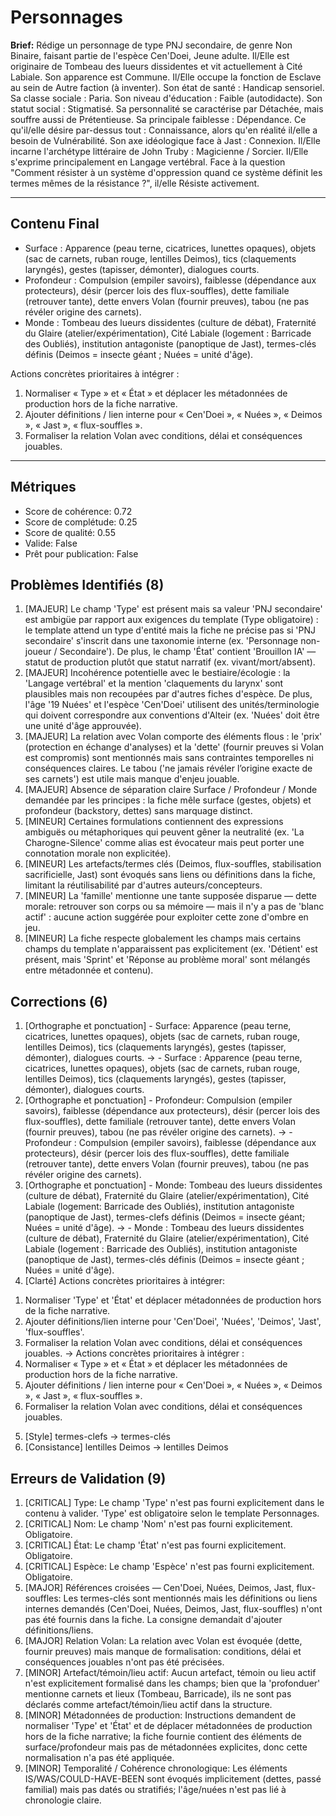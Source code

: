 # Personnages

**Brief:** Rédige un personnage de type PNJ secondaire, de genre Non Binaire, faisant partie de l'espèce Cen'Doei, Jeune adulte. Il/Elle est originaire de Tombeau des lueurs dissidentes et vit actuellement à Cité Labiale. Son apparence est Commune. Il/Elle occupe la fonction de Esclave au sein de Autre faction (à inventer). Son état de santé : Handicap sensoriel. Sa classe sociale : Paria. Son niveau d'éducation : Faible (autodidacte). Son statut social : Stigmatisé. Sa personnalité se caractérise par Détachée, mais souffre aussi de Prétentieuse. Sa principale faiblesse : Dépendance. Ce qu'il/elle désire par-dessus tout : Connaissance, alors qu'en réalité il/elle a besoin de Vulnérabilité. Son axe idéologique face à Jast : Connexion. Il/Elle incarne l'archétype littéraire de John Truby : Magicienne / Sorcier. Il/Elle s'exprime principalement en Langage vertébral. Face à la question "Comment résister à un système d'oppression quand ce système définit les termes mêmes de la résistance ?", il/elle Résiste activement.

---

## Contenu Final

- Surface : Apparence (peau terne, cicatrices, lunettes opaques), objets (sac de carnets, ruban rouge, lentilles Deimos), tics (claquements laryngés), gestes (tapisser, démonter), dialogues courts.
- Profondeur : Compulsion (empiler savoirs), faiblesse (dépendance aux protecteurs), désir (percer lois des flux-souffles), dette familiale (retrouver tante), dette envers Volan (fournir preuves), tabou (ne pas révéler origine des carnets).
- Monde : Tombeau des lueurs dissidentes (culture de débat), Fraternité du Glaire (atelier/expérimentation), Cité Labiale (logement : Barricade des Oubliés), institution antagoniste (panoptique de Jast), termes-clés définis (Deimos = insecte géant ; Nuées = unité d'âge).

Actions concrètes prioritaires à intégrer :
1) Normaliser « Type » et « État » et déplacer les métadonnées de production hors de la fiche narrative.
2) Ajouter définitions / lien interne pour « Cen'Doei », « Nuées », « Deimos », « Jast », « flux-souffles ».
3) Formaliser la relation Volan avec conditions, délai et conséquences jouables.

---

## Métriques

- Score de cohérence: 0.72
- Score de complétude: 0.25
- Score de qualité: 0.55
- Valide: False
- Prêt pour publication: False

## Problèmes Identifiés (8)

1. [MAJEUR] Le champ 'Type' est présent mais sa valeur 'PNJ secondaire' est ambigüe par rapport aux exigences du template (Type obligatoire) : le template attend un type d'entité mais la fiche ne précise pas si 'PNJ secondaire' s'inscrit dans une taxonomie interne (ex. 'Personnage non-joueur / Secondaire'). De plus, le champ 'État' contient 'Brouillon IA' — statut de production plutôt que statut narratif (ex. vivant/mort/absent).
2. [MAJEUR] Incohérence potentielle avec le bestiaire/écologie : la 'Langage vertébral' et la mention 'claquements du larynx' sont plausibles mais non recoupées par d'autres fiches d'espèce. De plus, l'âge '19 Nuées' et l'espèce 'Cen'Doei' utilisent des unités/terminologie qui doivent correspondre aux conventions d'Alteir (ex. 'Nuées' doit être une unité d'âge approuvée).
3. [MAJEUR] La relation avec Volan comporte des éléments flous : le 'prix' (protection en échange d'analyses) et la 'dette' (fournir preuves si Volan est compromis) sont mentionnés mais sans contraintes temporelles ni conséquences claires. Le tabou ('ne jamais révéler l’origine exacte de ses carnets') est utile mais manque d'enjeu jouable.
4. [MAJEUR] Absence de séparation claire Surface / Profondeur / Monde demandée par les principes : la fiche mêle surface (gestes, objets) et profondeur (backstory, dettes) sans marquage distinct.
5. [MINEUR] Certaines formulations contiennent des expressions ambiguës ou métaphoriques qui peuvent gêner la neutralité (ex. 'La Charogne-Silence' comme alias est évocateur mais peut porter une connotation morale non explicitée).
6. [MINEUR] Les artefacts/termes clés (Deimos, flux-souffles, stabilisation sacrificielle, Jast) sont évoqués sans liens ou définitions dans la fiche, limitant la réutilisabilité par d'autres auteurs/concepteurs.
7. [MINEUR] La 'famille' mentionne une tante supposée disparue — dette morale: retrouver son corps ou sa mémoire — mais il n'y a pas de 'blanc actif' : aucune action suggérée pour exploiter cette zone d'ombre en jeu.
8. [MINEUR] La fiche respecte globalement les champs mais certains champs du template n'apparaissent pas explicitement (ex. 'Détient' est présent, mais 'Sprint' et 'Réponse au problème moral' sont mélangés entre métadonnée et contenu).

## Corrections (6)

1. [Orthographe et ponctuation] - Surface: Apparence (peau terne, cicatrices, lunettes opaques), objets (sac de carnets, ruban rouge, lentilles Deimos), tics (claquements laryngés), gestes (tapisser, démonter), dialogues courts. -> - Surface : Apparence (peau terne, cicatrices, lunettes opaques), objets (sac de carnets, ruban rouge, lentilles Deimos), tics (claquements laryngés), gestes (tapisser, démonter), dialogues courts.
2. [Orthographe et ponctuation] - Profondeur: Compulsion (empiler savoirs), faiblesse (dépendance aux protecteurs), désir (percer lois des flux-souffles), dette familiale (retrouver tante), dette envers Volan (fournir preuves), tabou (ne pas révéler origine des carnets). -> - Profondeur : Compulsion (empiler savoirs), faiblesse (dépendance aux protecteurs), désir (percer lois des flux-souffles), dette familiale (retrouver tante), dette envers Volan (fournir preuves), tabou (ne pas révéler origine des carnets).
3. [Orthographe et ponctuation] - Monde: Tombeau des lueurs dissidentes (culture de débat), Fraternité du Glaire (atelier/expérimentation), Cité Labiale (logement: Barricade des Oubliés), institution antagoniste (panoptique de Jast), termes-clefs définis (Deimos = insecte géant; Nuées = unité d'âge). -> - Monde : Tombeau des lueurs dissidentes (culture de débat), Fraternité du Glaire (atelier/expérimentation), Cité Labiale (logement : Barricade des Oubliés), institution antagoniste (panoptique de Jast), termes-clés définis (Deimos = insecte géant ; Nuées = unité d'âge).
4. [Clarté] Actions concrètes prioritaires à intégrer:
1) Normaliser 'Type' et 'État' et déplacer métadonnées de production hors de la fiche narrative.
2) Ajouter définitions/lien interne pour 'Cen'Doei', 'Nuées', 'Deimos', 'Jast', 'flux-souffles'.
3) Formaliser la relation Volan avec conditions, délai et conséquences jouables. -> Actions concrètes prioritaires à intégrer :
1) Normaliser « Type » et « État » et déplacer les métadonnées de production hors de la fiche narrative.
2) Ajouter définitions / lien interne pour « Cen'Doei », « Nuées », « Deimos », « Jast », « flux-souffles ».
3) Formaliser la relation Volan avec conditions, délai et conséquences jouables.
5. [Style] termes-clefs -> termes-clés
6. [Consistance] lentilles Deimos -> lentilles Deimos

## Erreurs de Validation (9)

1. [CRITICAL] Type: Le champ 'Type' n'est pas fourni explicitement dans le contenu à valider. 'Type' est obligatoire selon le template Personnages.
2. [CRITICAL] Nom: Le champ 'Nom' n'est pas fourni explicitement. Obligatoire.
3. [CRITICAL] État: Le champ 'État' n'est pas fourni explicitement. Obligatoire.
4. [CRITICAL] Espèce: Le champ 'Espèce' n'est pas fourni explicitement. Obligatoire.
5. [MAJOR] Références croisées — Cen'Doei, Nuées, Deimos, Jast, flux-souffles: Les termes-clés sont mentionnés mais les définitions ou liens internes demandés (Cen'Doei, Nuées, Deimos, Jast, flux-souffles) n'ont pas été fournis dans la fiche. La consigne demandait d'ajouter définitions/liens.
6. [MAJOR] Relation Volan: La relation avec Volan est évoquée (dette, fournir preuves) mais manque de formalisation: conditions, délai et conséquences jouables n'ont pas été précisées.
7. [MINOR] Artefact/témoin/lieu actif: Aucun artefact, témoin ou lieu actif n'est explicitement formalisé dans les champs; bien que la 'profonduer' mentionne carnets et lieux (Tombeau, Barricade), ils ne sont pas déclarés comme artefact/témoin/lieu actif dans la structure.
8. [MINOR] Métadonnées de production: Instructions demandent de normaliser 'Type' et 'État' et de déplacer métadonnées de production hors de la fiche narrative; la fiche fournie contient des éléments de surface/profondeur mais pas de métadonnées explicites, donc cette normalisation n'a pas été appliquée.
9. [MINOR] Temporalité / Cohérence chronologique: Les éléments IS/WAS/COULD-HAVE-BEEN sont évoqués implicitement (dettes, passé familial) mais pas datés ou stratifiés; l'âge/nuées n'est pas lié à chronologie claire.
